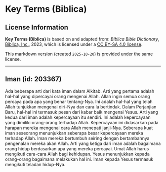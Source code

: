 # Key Terms (Biblica)

## License Information

**Key Terms (Biblica)** is based on and adapted from: _Biblica Bible Dictionary_, [Biblica, Inc.](https://www.biblica.com/), 2023, which is licensed under a [CC BY-SA 4.0 license](https://creativecommons.org/licenses/by-sa/4.0/legalcode.en).

This markdown version (created `2025-10-20`) is provided under the same license.



--------------------------------

## Iman (id: 203367)

Ada beberapa arti dari kata iman dalam Alkitab. Arti yang pertama adalah hal\-hal yang dipercayai orang mengenai Allah. Allah ingin semua orang percaya pada apa yang benar tentang\-Nya. Ini adalah hal\-hal yang telah Allah tunjukkan mengenai diri\-Nya dan cara Ia bertindak. Dalam Perjanjian Baru, hal\-hal ini termasuk pesan dari kabar baik mengenai Yesus. Arti yang kedua dari iman adalah kepercayaan itu sendiri. Ini adalah kepercayaan yang dimiliki orang\-orang terhadap Allah. Kepercayaan ini didasarkan pada harapan mereka mengenai cara Allah menepati janji\-Nya. Seberapa kuat iman seseorang menunjukkan seberapa besar kepercayaan mereka terhadap Allah. Iman mereka bertumbuh seiring dengan bertambahnya pengenalan mereka akan Allah. Arti yang ketiga dari iman adalah bagaimana orang hidup berdasarkan apa yang mereka percayai. Umat Allah harus mengikuti cara\-cara Allah bagi kehidupan. Yesus menunjukkan kepada orang\-orang bagaimana melakukan hal ini. Iman kepada Yesus termasuk mengikuti teladan hidup\-Nya.


